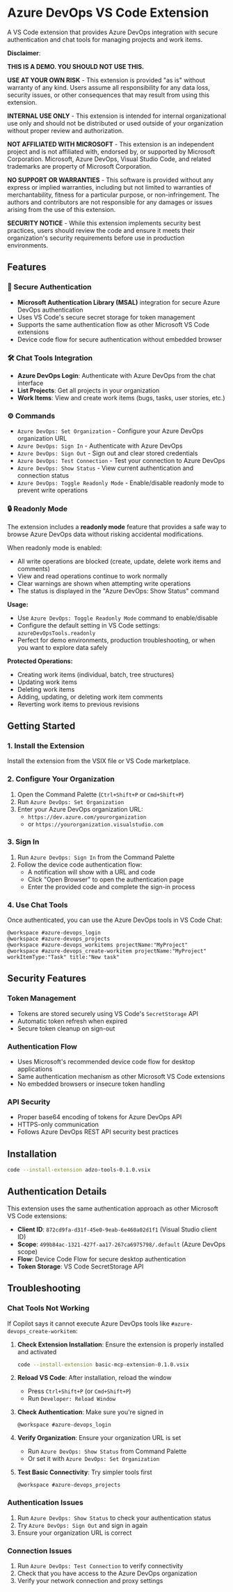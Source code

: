 # Azure DevOps VS Code Extension

A VS Code extension that provides Azure DevOps integration with secure authentication and chat tools for managing projects and work items.

**Disclaimer**: 

**THIS IS A DEMO. YOU SHOULD NOT USE THIS.**

**USE AT YOUR OWN RISK** - This extension is provided "as is" without warranty of any kind. Users assume all responsibility for any data loss, security issues, or other consequences that may result from using this extension.

**INTERNAL USE ONLY** - This extension is intended for internal organizational use only and should not be distributed or used outside of your organization without proper review and authorization.

**NOT AFFILIATED WITH MICROSOFT** - This extension is an independent project and is not affiliated with, endorsed by, or supported by Microsoft Corporation. Microsoft, Azure DevOps, Visual Studio Code, and related trademarks are property of Microsoft Corporation.

**NO SUPPORT OR WARRANTIES** - This software is provided without any express or implied warranties, including but not limited to warranties of merchantability, fitness for a particular purpose, or non-infringement. The authors and contributors are not responsible for any damages or issues arising from the use of this extension.

**SECURITY NOTICE** - While this extension implements security best practices, users should review the code and ensure it meets their organization's security requirements before use in production environments.

## Features

### 🔐 Secure Authentication
- **Microsoft Authentication Library (MSAL)** integration for secure Azure DevOps authentication
- Uses VS Code's secure secret storage for token management
- Supports the same authentication flow as other Microsoft VS Code extensions
- Device code flow for secure authentication without embedded browser

### 🛠️ Chat Tools Integration
- **Azure DevOps Login**: Authenticate with Azure DevOps from the chat interface
- **List Projects**: Get all projects in your organization
- **Work Items**: View and create work items (bugs, tasks, user stories, etc.)

### ⚙️ Commands
- `Azure DevOps: Set Organization` - Configure your Azure DevOps organization URL
- `Azure DevOps: Sign In` - Authenticate with Azure DevOps
- `Azure DevOps: Sign Out` - Sign out and clear stored credentials
- `Azure DevOps: Test Connection` - Test your connection to Azure DevOps
- `Azure DevOps: Show Status` - View current authentication and connection status
- `Azure DevOps: Toggle Readonly Mode` - Enable/disable readonly mode to prevent write operations

### 🔒 Readonly Mode
The extension includes a **readonly mode** feature that provides a safe way to browse Azure DevOps data without risking accidental modifications.

When readonly mode is enabled:
- All write operations are blocked (create, update, delete work items and comments)
- View and read operations continue to work normally
- Clear warnings are shown when attempting write operations
- The status is displayed in the "Azure DevOps: Show Status" command

**Usage:**
- Use `Azure DevOps: Toggle Readonly Mode` command to enable/disable
- Configure the default setting in VS Code settings: `azureDevOpsTools.readonly`
- Perfect for demo environments, production troubleshooting, or when you want to explore data safely

**Protected Operations:**
- Creating work items (individual, batch, tree structures)
- Updating work items 
- Deleting work items
- Adding, updating, or deleting work item comments
- Reverting work items to previous revisions

## Getting Started

### 1. Install the Extension
Install the extension from the VSIX file or VS Code marketplace.

### 2. Configure Your Organization
1. Open the Command Palette (`Ctrl+Shift+P` or `Cmd+Shift+P`)
2. Run `Azure DevOps: Set Organization`
3. Enter your Azure DevOps organization URL:
   - `https://dev.azure.com/yourorganization`
   - or `https://yourorganization.visualstudio.com`

### 3. Sign In
1. Run `Azure DevOps: Sign In` from the Command Palette
2. Follow the device code authentication flow:
   - A notification will show with a URL and code
   - Click "Open Browser" to open the authentication page
   - Enter the provided code and complete the sign-in process

### 4. Use Chat Tools
Once authenticated, you can use the Azure DevOps tools in VS Code Chat:

```
@workspace #azure-devops_login
@workspace #azure-devops_projects
@workspace #azure-devops_workitems projectName:"MyProject"
@workspace #azure-devops_create-workitem projectName:"MyProject" workItemType:"Task" title:"New task"
```

## Security Features

### Token Management
- Tokens are stored securely using VS Code's `SecretStorage` API
- Automatic token refresh when expired
- Secure token cleanup on sign-out

### Authentication Flow
- Uses Microsoft's recommended device code flow for desktop applications
- Same authentication mechanism as other Microsoft VS Code extensions
- No embedded browsers or insecure token handling

### API Security
- Proper base64 encoding of tokens for Azure DevOps API
- HTTPS-only communication
- Follows Azure DevOps REST API security best practices

## Installation

```bash
code --install-extension adzo-tools-0.1.0.vsix
```

## Authentication Details

This extension uses the same authentication approach as other Microsoft VS Code extensions:

- **Client ID**: `872cd9fa-d31f-45e0-9eab-6e460a02d1f1` (Visual Studio client ID)
- **Scope**: `499b84ac-1321-427f-aa17-267ca6975798/.default` (Azure DevOps scope)
- **Flow**: Device Code Flow for secure desktop authentication
- **Token Storage**: VS Code SecretStorage API

## Troubleshooting

### Chat Tools Not Working
If Copilot says it cannot execute Azure DevOps tools like `#azure-devops_create-workitem`:

1. **Check Extension Installation**: Ensure the extension is properly installed and activated
   ```bash
   code --install-extension basic-mcp-extension-0.1.0.vsix
   ```

2. **Reload VS Code**: After installation, reload the window
   - Press `Ctrl+Shift+P` (or `Cmd+Shift+P`)
   - Run `Developer: Reload Window`

3. **Check Authentication**: Make sure you're signed in
   ```
   @workspace #azure-devops_login
   ```

4. **Verify Organization**: Ensure your organization URL is set
   - Run `Azure DevOps: Show Status` from Command Palette
   - Or set it with `Azure DevOps: Set Organization`

5. **Test Basic Connectivity**: Try simpler tools first
   ```
   @workspace #azure-devops_projects
   ```

### Authentication Issues
1. Run `Azure DevOps: Show Status` to check your authentication status
2. Try `Azure DevOps: Sign Out` and sign in again
3. Ensure your organization URL is correct

### Connection Issues
1. Run `Azure DevOps: Test Connection` to verify connectivity
2. Check that you have access to the Azure DevOps organization
3. Verify your network connection and proxy settings
